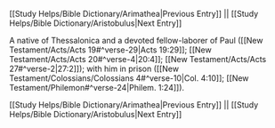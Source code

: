 [[Study Helps/Bible Dictionary/Arimathea|Previous Entry]]  ||  [[Study Helps/Bible Dictionary/Aristobulus|Next Entry]]

 A native of Thessalonica and a devoted fellow-laborer of Paul ([[New Testament/Acts/Acts 19#^verse-29|Acts 19:29]]; [[New Testament/Acts/Acts 20#^verse-4|20:4]]; [[New Testament/Acts/Acts 27#^verse-2|27:2]]); with him in prison ([[New Testament/Colossians/Colossians 4#^verse-10|Col. 4:10]]; [[New Testament/Philemon#^verse-24|Philem. 1:24]]).

[[Study Helps/Bible Dictionary/Arimathea|Previous Entry]]  ||  [[Study Helps/Bible Dictionary/Aristobulus|Next Entry]]
